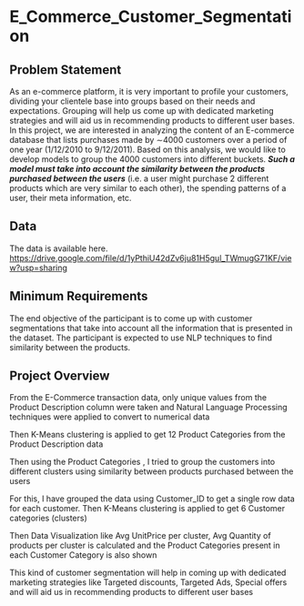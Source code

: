 # E_Commerce_Customer_Segmentation
## Problem Statement

As an e-commerce platform, it is very important to profile your customers, dividing your clientele base into groups based on their needs and expectations. Grouping will help us come up with dedicated marketing strategies and will aid us in recommending products to different user bases. In this project, we are interested in analyzing the content of an E-commerce database that lists purchases made by ∼4000 customers over a period of one year (1/12/2010 to 9/12/2011). Based on this analysis, we would like to develop models to group the 4000 customers into different buckets. ***Such a model must take into account the similarity between the products purchased between the users*** (i.e. a user might purchase 2 different products which are very similar to each other), the spending patterns of a user, their meta information, etc. 

## Data
The data is available here. https://drive.google.com/file/d/1yPthiU42dZv6ju81H5gul_TWmugG71KF/view?usp=sharing

## Minimum Requirements
The end objective of the participant is to come up with customer segmentations that take into account all the information that is presented in the dataset. The participant is expected to use NLP techniques to find similarity between the products. 

## Project Overview 

From the E-Commerce transaction data, only unique values from the Product Description column were taken and Natural Language Processing techniques were applied to convert to numerical data

Then K-Means clustering is applied to get 12 Product Categories from the Product Description data

Then using the Product Categories , I tried to group the customers into different clusters using similarity between products purchased between the users

For this, I have grouped the data using Customer_ID to get a single row data for each customer. Then K-Means clustering is applied to get 6 Customer categories (clusters)

Then Data Visualization like Avg UnitPrice per cluster, Avg Quantity of products per cluster is calculated and the Product Categories present in each Customer Category is also shown

This kind of customer segmentation will help in coming up with dedicated marketing strategies like Targeted discounts, Targeted Ads, Special offers and will aid us in recommending products to different user bases
